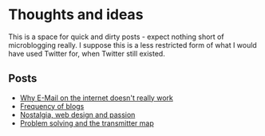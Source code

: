 # Thoughts and ideas

This is a space for quick and dirty posts - expect nothing short of microblogging really. I suppose this is a less restricted form of what I would have used Twitter for, when Twitter still existed.

## Posts
 - [Why E-Mail on the internet doesn't really work](./nospam.html)
 - [Frequency of blogs](./sunday_post.html)
 - [Nostalgia, web design and passion](./nostalgia.html)
 - [Problem solving and the transmitter map](./data_wrangling_relays.html)